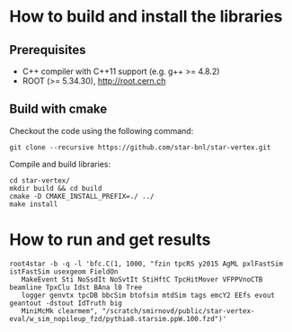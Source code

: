 How to build and install the libraries
======================================


Prerequisites
-------------

- C++ compiler with C++11 support (e.g. g++ >= 4.8.2)
- ROOT (>= 5.34.30), http://root.cern.ch


Build with cmake
----------------

Checkout the code using the following command:

    git clone --recursive https://github.com/star-bnl/star-vertex.git

Compile and build libraries:

    cd star-vertex/
    mkdir build && cd build
    cmake -D CMAKE_INSTALL_PREFIX=./ ../
    make install


How to run and get results
==========================

    root4star -b -q -l 'bfc.C(1, 1000, "fzin tpcRS y2015 AgML pxlFastSim istFastSim usexgeom FieldOn
       MakeEvent Sti NoSsdIt NoSvtIt StiHftC TpcHitMover VFPPVnoCTB beamline TpxClu Idst BAna l0 Tree
       logger genvtx tpcDB bbcSim btofsim mtdSim tags emcY2 EEfs evout geantout -dstout IdTruth big
       MiniMcMk clearmem", "/scratch/smirnovd/public/star-vertex-eval/w_sim_nopileup_fzd/pythia8.starsim.ppW.100.fzd")'
